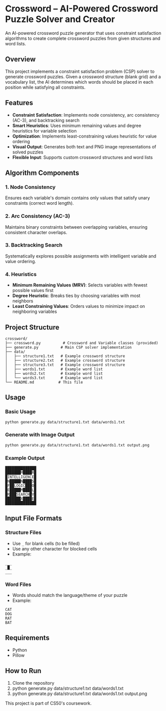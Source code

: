 # Crossword – AI-Powered Crossword Puzzle Solver and Creator

An AI-powered crossword puzzle generator that uses constraint satisfaction algorithms to create complete crossword puzzles from given structures and word lists.

## Overview

This project implements a constraint satisfaction problem (CSP) solver to generate crossword puzzles. Given a crossword structure (blank grid) and a vocabulary list, the AI determines which words should be placed in each position while satisfying all constraints.

## Features

- **Constraint Satisfaction**: Implements node consistency, arc consistency (AC-3), and backtracking search
- **Smart Heuristics**: Uses minimum remaining values and degree heuristics for variable selection
- **Optimization**: Implements least-constraining values heuristic for value ordering
- **Visual Output**: Generates both text and PNG image representations of solved puzzles
- **Flexible Input**: Supports custom crossword structures and word lists

## Algorithm Components

### 1. Node Consistency
Ensures each variable's domain contains only values that satisfy unary constraints (correct word length).

### 2. Arc Consistency (AC-3)
Maintains binary constraints between overlapping variables, ensuring consistent character overlaps.

### 3. Backtracking Search
Systematically explores possible assignments with intelligent variable and value ordering.

### 4. Heuristics
- **Minimum Remaining Values (MRV)**: Selects variables with fewest possible values first
- **Degree Heuristic**: Breaks ties by choosing variables with most neighbors
- **Least Constraining Values**: Orders values to minimize impact on neighboring variables

## Project Structure

```
crossword/
├── crossword.py          # Crossword and Variable classes (provided)
├── generate.py          # Main CSP solver implementation
├── data/
│   ├── structure1.txt   # Example crossword structure
│   ├── structure2.txt   # Example crossword structure
│   ├── structure3.txt   # Example crossword structure
│   ├── words1.txt       # Example word list
│   ├── words2.txt       # Example word list
│   └── words3.txt       # Example word list
└── README.md           # This file
```

## Usage

### Basic Usage
```bash
python generate.py data/structure1.txt data/words1.txt
```

### Generate with Image Output
```bash
python generate.py data/structure1.txt data/words1.txt output.png
```

### Example Output
```
██████████████
███████M████R█
█INTELLIGENCE█
█N█████N████S█
█F██LOGIC███O█
█E█████M████L█
█R███SEARCH█V█
███████X████E█
██████████████
```

## Input File Formats

### Structure Files
- Use `_` for blank cells (to be filled)
- Use any other character for blocked cells
- Example:
```
___
_█_
___
```

### Word Files
- Words should match the language/theme of your puzzle
- Example:
```
CAT
DOG
RAT
BAT
```

## Requirements

- Python
- Pillow 

## How to Run

1. Clone the repository
2. python generate.py data/structure1.txt data/words1.txt
3. python generate.py data/structure1.txt data/words1.txt output.png 

This project is part of CS50's coursework.
